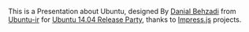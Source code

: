 This is a Presentation about Ubuntu, designed By [Danial Behzadi](mailto:dani.behzi@ubuntu.com) from [Ubuntu-ir](http://ubuntu.ir/) for [Ubuntu 14.04 Release Party](http://ofest.ir/), thanks to [Impress.js](http://github.com/bartaz/impress.js/) projects.
